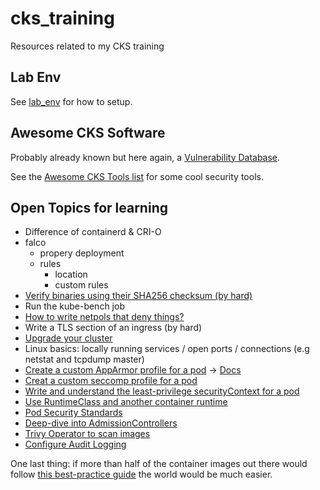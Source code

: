 # cks_training

Resources related to my CKS training

## Lab Env

See [lab_env](./lab_env) for how to setup.

## Awesome CKS Software

Probably already known but here again, a [Vulnerability Database](https://nvd.nist.gov/vuln/search).

See the [Awesome CKS Tools list](https://github.com/stars/the-technat/lists/awesome-cks-tools) for some cool security tools.

## Open Topics for learning

- Difference of containerd & CRI-O
- falco
  - propery deployment
  - rules
    - location
    - custom rules
- [Verify binaries using their SHA256 checksum (by hard)](https://kubernetes.io/docs/tasks/tools/install-kubectl-linux/)
- Run the kube-bench job
- [How to write netpols that deny things?](https://kubernetes.io/docs/tasks/administer-cluster/securing-a-cluster/#restricting-cloud-metadata-api-access)
- Write a TLS section of an ingress (by hard)
- [Upgrade your cluster](https://kubernetes.io/docs/tasks/administer-cluster/cluster-upgrade/)
- Linux basics: locally running services / open ports / connections (e.g netstat and tcpdump master)
- [Create a custom AppArmor profile for a pod](https://kubernetes.io/docs/tutorials/security/apparmor/) -> [Docs](https://gitlab.com/apparmor/apparmor/-/wikis/Documentation)
- [Creat a custom seccomp profile for a pod](https://kubernetes.io/docs/tutorials/security/seccomp/)
- [Write and understand the least-privilege securityContext for a pod](https://kubernetes.io/docs/tasks/configure-pod-container/security-context/)
- [Use RuntimeClass and another container runtime](https://kubernetes.io/docs/concepts/containers/runtime-class/)
- [Pod Security Standards](https://kubernetes.io/docs/concepts/security/pod-security-standards)
- [Deep-dive into AdmissionControllers](https://kubernetes.io/docs/reference/access-authn-authz/admission-controllers)
- [Trivy Operator to scan images](https://github.com/aquasecurity/trivy-operator)
- [Configure Audit Logging](https://kubernetes.io/docs/tasks/debug/debug-cluster/audit/)

One last thing: if more than half of the container images out there would follow [this best-practice guide](https://sysdig.com/blog/dockerfile-best-practices/) the world would be much easier.

